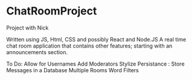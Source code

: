 # ChatRoomProject
Project with Nick 

Written using JS, Html, CSS and possibly React and Node.JS A real time chat room application that contains other features; starting with an announcements section. 


To Do:
Allow for Usernames
Add Moderators
Stylize 
Persistance : Store Messages in a Database
Multiple Rooms
Word Filters 

